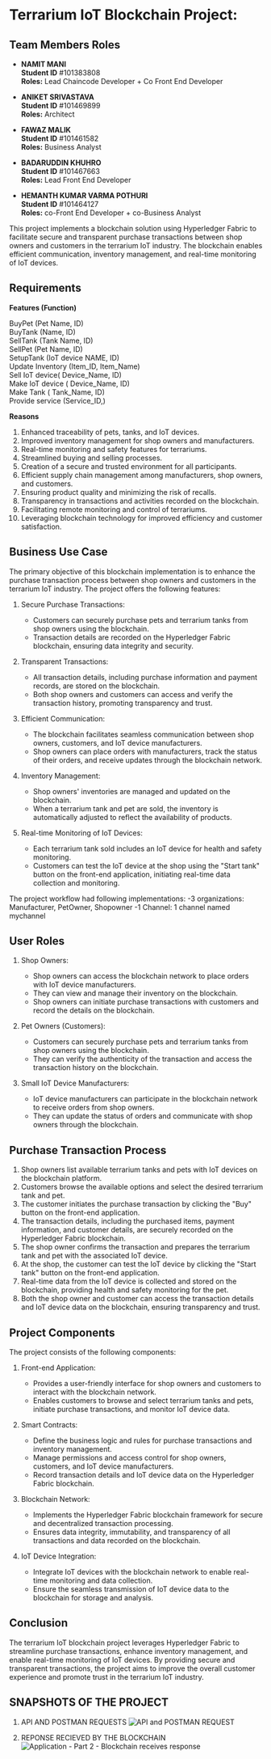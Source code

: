 
# Terrarium IoT Blockchain Project:

## Team Members Roles
-  **NAMIT MANI** <br>
  **Student ID** #101383808 <br>
  **Roles:** Lead Chaincode Developer + Co Front End Developer <br>


- **ANIKET SRIVASTAVA** <br>
  **Student ID** #101469899 <br>
  **Roles:** Architect <br>


- **FAWAZ MALIK** <br>
  **Student ID** #101461582 <br>
  **Roles:** Business Analyst <br>


- **BADARUDDIN KHUHRO** <br>
  **Student ID** #101467663 <br>
  **Roles:** Lead Front End Developer <br>


- **HEMANTH KUMAR VARMA POTHURI** <br>
  **Student ID** #101464127 <br>
  **Roles:** co-Front End Developer + co-Business Analyst <br>


This project implements a blockchain solution using Hyperledger Fabric to facilitate secure and transparent purchase transactions between shop owners and customers in the terrarium IoT industry. The blockchain enables efficient communication, inventory management, and real-time monitoring of IoT devices.


## Requirements
**Features (Function)**

BuyPet (Pet Name, ID) <br>
BuyTank (Name, ID) <br>
SellTank (Tank Name, ID) <br>
SellPet (Pet Name, ID)  <br>
SetupTank (IoT device NAME, ID) <br>
Update Inventory (Item_ID, Item_Name) <br>
Sell IoT device( Device_Name, ID) <br>
Make IoT device ( Device_Name, ID) <br>
Make Tank ( Tank_Name, ID) <br> 
Provide service (Service_ID,) <br>

**Reasons**
1. Enhanced traceability of pets, tanks, and IoT devices.
2. Improved inventory management for shop owners and manufacturers.
3. Real-time monitoring and safety features for terrariums.
4. Streamlined buying and selling processes.
5. Creation of a secure and trusted environment for all participants.
6. Efficient supply chain management among manufacturers, shop owners, and customers.
7. Ensuring product quality and minimizing the risk of recalls.
8. Transparency in transactions and activities recorded on the blockchain.
9. Facilitating remote monitoring and control of terrariums.
10. Leveraging blockchain technology for improved efficiency and customer satisfaction.


## Business Use Case

The primary objective of this blockchain implementation is to enhance the purchase transaction process between shop owners and customers in the terrarium IoT industry. The project offers the following features:

1. Secure Purchase Transactions:
   - Customers can securely purchase pets and terrarium tanks from shop owners using the blockchain.
   - Transaction details are recorded on the Hyperledger Fabric blockchain, ensuring data integrity and security.

2. Transparent Transactions:
   - All transaction details, including purchase information and payment records, are stored on the blockchain.
   - Both shop owners and customers can access and verify the transaction history, promoting transparency and trust.

3. Efficient Communication:
   - The blockchain facilitates seamless communication between shop owners, customers, and IoT device manufacturers.
   - Shop owners can place orders with manufacturers, track the status of their orders, and receive updates through the blockchain network.

4. Inventory Management:
   - Shop owners' inventories are managed and updated on the blockchain.
   - When a terrarium tank and pet are sold, the inventory is automatically adjusted to reflect the availability of products.

5. Real-time Monitoring of IoT Devices:
   - Each terrarium tank sold includes an IoT device for health and safety monitoring.
   - Customers can test the IoT device at the shop using the "Start tank" button on the front-end application, initiating real-time data collection and monitoring.

The project workflow had following implementations:
-3 organizations: Manufacturer, PetOwner, Shopowner
-1 Channel: 1 channel named mychannel

## User Roles

1. Shop Owners:
   - Shop owners can access the blockchain network to place orders with IoT device manufacturers.
   - They can view and manage their inventory on the blockchain.
   - Shop owners can initiate purchase transactions with customers and record the details on the blockchain.

2. Pet Owners (Customers):
   - Customers can securely purchase pets and terrarium tanks from shop owners using the blockchain.
   - They can verify the authenticity of the transaction and access the transaction history on the blockchain.

3. Small IoT Device Manufacturers:
   - IoT device manufacturers can participate in the blockchain network to receive orders from shop owners.
   - They can update the status of orders and communicate with shop owners through the blockchain.

## Purchase Transaction Process

1. Shop owners list available terrarium tanks and pets with IoT devices on the blockchain platform.
2. Customers browse the available options and select the desired terrarium tank and pet.
3. The customer initiates the purchase transaction by clicking the "Buy" button on the front-end application.
4. The transaction details, including the purchased items, payment information, and customer details, are securely recorded on the Hyperledger Fabric blockchain.
5. The shop owner confirms the transaction and prepares the terrarium tank and pet with the associated IoT device.
6. At the shop, the customer can test the IoT device by clicking the "Start tank" button on the front-end application.
7. Real-time data from the IoT device is collected and stored on the blockchain, providing health and safety monitoring for the pet.
8. Both the shop owner and customer can access the transaction details and IoT device data on the blockchain, ensuring transparency and trust.


## Project Components

The project consists of the following components:

1. Front-end Application:
   - Provides a user-friendly interface for shop owners and customers to interact with the blockchain network.
   - Enables customers to browse and select terrarium tanks and pets, initiate purchase transactions, and monitor IoT device data.

2. Smart Contracts:
   - Define the business logic and rules for purchase transactions and inventory management.
   - Manage permissions and access control for shop owners, customers, and IoT device manufacturers.
   - Record transaction details and IoT device data on the Hyperledger Fabric blockchain.

3. Blockchain Network:
   - Implements the Hyperledger Fabric blockchain framework for secure and decentralized transaction processing.
   - Ensures data integrity, immutability, and transparency of all transactions and data recorded on the blockchain.

4. IoT Device Integration:
   - Integrate IoT devices with the blockchain network to enable real-time monitoring and data collection.
   - Ensure the seamless transmission of IoT device data to the blockchain for storage and analysis.

## Conclusion

The terrarium IoT blockchain project leverages Hyperledger Fabric to streamline purchase transactions, enhance inventory management, and enable real-time monitoring of IoT devices. By providing secure and transparent transactions, the project aims to improve the overall customer experience and promote trust in the terrarium IoT industry.




## SNAPSHOTS OF THE PROJECT
1. API AND POSTMAN REQUESTS
![API and POSTMAN REQUEST](https://github.com/NamitMani/BCDV_1025_IoT_Terrarium/assets/90002484/a80d0af5-b01a-4903-9955-7c6f251d7089)
  
2. REPONSE RECIEVED BY THE BLOCKCHAIN
![Application - Part 2 - Blockchain receives response](https://github.com/NamitMani/BCDV_1025_IoT_Terrarium/assets/90002484/c942ae3d-0749-4934-a160-ad186fa1b33f)
